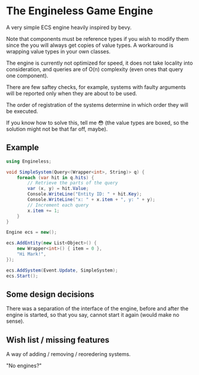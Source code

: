 # The Engineless Game Engine

A very simple ECS engine heavily inspired by bevy.

Note that components must be reference types if you wish to modify them
since the you will always get copies of value types.
A workaround is wrapping value types in your own classes.

The engine is currently not optimized for speed, it does not take
locality into consideration, and queries are of O(n) complexity (even
ones that query one component).

There are few saftey checks, for example, systems with faulty arguments
will be reported only when they are about to be used.

The order of registration of the systems determine in which order
they will be executed.

If you know how to solve this, tell me 😳 (the value types are boxed, so
the solution might not be that far off, maybe).

## Example
```cs
using Engineless;

void SimpleSystem(Query<(Wrapper<int>, String)> q) {
    foreach (var hit in q.hits) {
        // Retrieve the parts of the query
        var (x, y) = hit.Value;
        Console.WriteLine("Entity ID: " + hit.Key);
        Console.WriteLine("x: " + x.item + ", y: " + y);
        // Increment each query
        x.item += 1;
    }
}

Engine ecs = new();

ecs.AddEntity(new List<Object>() {
    new Wrapper<int>() { item = 0 },
    "Hi Mark!",
});

ecs.AddSystem(Event.Update, SimpleSystem);
ecs.Start();
```

## Some design decisions
There was a separation of the interface of the engine, before and after
the engine is started, so that you say, cannot start it again (would make
no sense).

## Wish list / missing features
A way of adding / removing / reoredering systems.

"No engines?"

